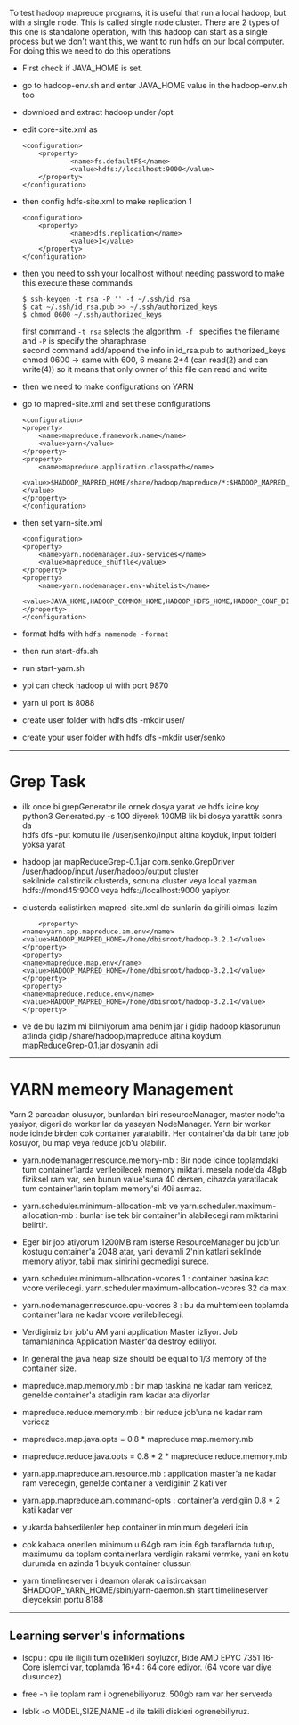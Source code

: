 To test hadoop mapreuce programs, it is useful that run a local hadoop, but with a single node. This is called single node cluster. There are 2 types of this one is standalone operation, with this hadoop can start as a single process but we don't want this, we want to run hdfs on our local computer.
For doing this we need to do this operations

* First check if JAVA_HOME is set.
* go to hadoop-env.sh and enter JAVA_HOME value in the hadoop-env.sh too 
* download and extract hadoop under /opt
* edit core-site.xml as
    ```
    <configuration>
        <property>
                <name>fs.defaultFS</name>
                <value>hdfs://localhost:9000</value>
        </property>
    </configuration>
    ```

* then config hdfs-site.xml to make replication 1
    ```
    <configuration>
        <property>
                <name>dfs.replication</name>
                <value>1</value>
        </property>
    </configuration>
    ```

* then you need to ssh your localhost without needing password to make this execute these commands
    ```
    $ ssh-keygen -t rsa -P '' -f ~/.ssh/id_rsa
    $ cat ~/.ssh/id_rsa.pub >> ~/.ssh/authorized_keys
    $ chmod 0600 ~/.ssh/authorized_keys
    ```
    first command `-t rsa`  selects the algorithm. `-f ` specifies the filename and `-P` is specify the pharaphrase  
    second command add/append the info in id_rsa.pub to authorized_keys  
    chmod 0600 -> same with 600, 6 means 2+4 (can read(2) and can write(4)) so it means that only owner of this file can read and write

* then we need to make configurations on YARN
* go to mapred-site.xml and set these configurations  
    ```
    <configuration>
    <property>
        <name>mapreduce.framework.name</name>
        <value>yarn</value>
    </property>
    <property>
        <name>mapreduce.application.classpath</name>
        <value>$HADOOP_MAPRED_HOME/share/hadoop/mapreduce/*:$HADOOP_MAPRED_HOME/share/hadoop/mapreduce/lib/*</value>
    </property>
    </configuration>
    ```  

* then set yarn-site.xml
    ```
    <configuration>
    <property>
        <name>yarn.nodemanager.aux-services</name>
        <value>mapreduce_shuffle</value>
    </property>
    <property>
        <name>yarn.nodemanager.env-whitelist</name>
        <value>JAVA_HOME,HADOOP_COMMON_HOME,HADOOP_HDFS_HOME,HADOOP_CONF_DIR,CLASSPATH_PREPEND_DISTCACHE,HADOOP_YARN_HOME,HADOOP_MAPRED_HOME</value>
    </property>
    </configuration>
    ```

* format hdfs with `hdfs namenode -format` 
* then run start-dfs.sh
* run start-yarn.sh
* ypi can check hadoop ui with port 9870
* yarn ui port is 8088

* create user folder with hdfs dfs -mkdir user/
* create your user folder with hdfs dfs -mkdir user/senko

--------

# Grep Task

* ilk once bi grepGenerator ile ornek dosya yarat ve hdfs icine koy  
python3 Generated.py -s 100 diyerek 100MB lik bi dosya yarattik sonra da  
hdfs dfs -put komutu ile /user/senko/input altina koyduk, input folderi yoksa yarat

* hadoop jar mapReduceGrep-0.1.jar com.senko.GrepDriver /user/hadoop/input /user/hadoop/output cluster  
sekilnide calistirdik clusterda, sonuna cluster veya local yazman hdfs://mond45:9000 veya hdfs://localhost:9000 yapiyor.

* clusterda calistirken mapred-site.xml de sunlarin da girili olmasi lazim
    ```
        <property>
    <name>yarn.app.mapreduce.am.env</name>
    <value>HADOOP_MAPRED_HOME=/home/dbisroot/hadoop-3.2.1</value>
    </property>
    <property>
  <name>mapreduce.map.env</name>
  <value>HADOOP_MAPRED_HOME=/home/dbisroot/hadoop-3.2.1</value>
    </property>
    <property>
  <name>mapreduce.reduce.env</name>
  <value>HADOOP_MAPRED_HOME=/home/dbisroot/hadoop-3.2.1</value>
    </property>
    ```

* ve de bu lazim mi bilmiyorum ama benim jar i gidip hadoop klasorunun atlinda gidip /share/hadoop/mapreduce altina koydum. mapReduceGrep-0.1.jar dosyanin adi

------------

# YARN memeory Management
Yarn 2 parcadan olusuyor, bunlardan biri resourceManager, master node'ta yasiyor, digeri de worker'lar da yasayan NodeManager. Yarn bir worker node icinde birden cok container yaratabilir. Her container'da da bir tane job kosuyor, bu map veya reduce job'u olabilir.

* yarn.nodemanager.resource.memory-mb : Bir node icinde toplamdaki tum container'larda verilebilecek memory miktari. mesela node'da 48gb fiziksel ram var, sen bunun value'suna 40 dersen, cihazda yaratilacak tum container'larin toplam memory'si 40i asmaz.

* yarn.scheduler.minimum-allocation-mb ve yarn.scheduler.maximum-allocation-mb : bunlar ise tek bir container'in alabilecegi ram miktarini belirtir.

* Eger bir job atiyorum 1200MB ram isterse ResourceManager bu job'un kostugu container'a 2048 atar, yani devamli 2'nin katlari seklinde memory atiyor, tabii max sinirini gecmedigi surece.

* yarn.scheduler.minimum-allocation-vcores 1 : container basina kac vcore verilecegi. yarn.scheduler.maximum-allocation-vcores 32 da max.

* yarn.nodemanager.resource.cpu-vcores  8 : bu da muhtemleen toplamda container'lara ne kadar vcore verilebilecegi.

* Verdigimiz bir job'u AM yani application Master izliyor. Job tamamlaninca Application Master'da destroy ediliyor. 

* In general the java heap size should be equal to 1/3 memory of the container size.

* mapreduce.map.memory.mb : bir map taskina ne kadar ram vericez, genelde container'a atadigin ram kadar ata diyorlar

* mapreduce.reduce.memory.mb : bir reduce job'una ne kadar ram vericez

* mapreduce.map.java.opts = 0.8 * mapreduce.map.memory.mb

* mapreduce.reduce.java.opts = 0.8 * 2 * mapreduce.reduce.memory.mb

* yarn.app.mapreduce.am.resource.mb : application master'a ne kadar ram verecegin, genelde container a verdiginin 2 kati ver

* yarn.app.mapreduce.am.command-opts : container'a verdigiin 0.8 * 2 kati kadar ver

* yukarda bahsedilenler hep container'in minimum degeleri icin

* cok kabaca onerilen minimum u 64gb ram icin 6gb taraflarnda tutup, maximumu da toplam containerlara verdigin rakami vermke, yani en kotu durumda en azinda 1 buyuk container olussun

* yarn timelineserver i deamon olarak calistircaksan
$HADOOP_YARN_HOME/sbin/yarn-daemon.sh start timelineserver
dieyceksin portu 8188


-----------

## Learning server's informations

* lscpu : cpu ile iligili tum ozellikleri soyluzor, Bide AMD EPYC 7351 16-Core islemci var, toplamda 16*4 : 64 core ediyor. (64 vcore var diye dusuncez)

* free -h ile toplam ram i ogrenebiliyoruz. 500gb ram var her serverda

* lsblk -o MODEL,SIZE,NAME -d ile takili diskleri ogrenebiliyruz.




